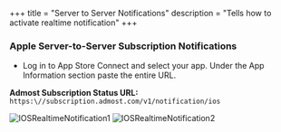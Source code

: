 +++
title = "Server to Server Notifications"
description = "Tells how to activate realtime notification"
+++

### Apple Server-to-Server Subscription Notifications

- Log in to App Store Connect and select your app. Under the App Information section paste the entire URL.

**Admost Subscription Status URL:** `https:\//subscription.admost.com/v1/notification/ios`

![IOSRealtimeNotification1](/amrapi/images/ios-v1-notification-1.png?classes=shadow&width=50pc)
![IOSRealtimeNotification2](/amrapi/images/ios-v1-notification-2.png?classes=shadow&width=50pc)
